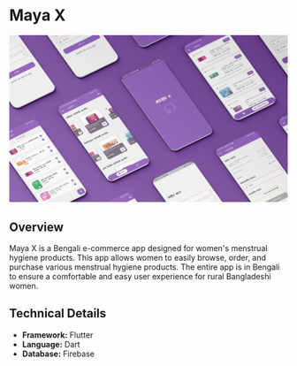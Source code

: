 <h1>Maya X</h1>
<p align="center">
  <img src="https://github.com/NoushinTasnim/Maya-X/blob/main/5401087.jpg" alt="App Screenshot" width="1000" />
</p>
<h2>Overview</h2>
<p>Maya X is a Bengali e-commerce app designed for women's menstrual hygiene products. This app allows women to easily browse, order, and purchase various menstrual hygiene products. The entire app is in Bengali to ensure a comfortable and easy user experience for rural Bangladeshi women.</p>

 <h2>Technical Details</h2>
<ul>
        <li><strong>Framework:</strong> Flutter</li>
        <li><strong>Language:</strong> Dart</li>
        <li><strong>Database:</strong> Firebase</li>
    </ul>

